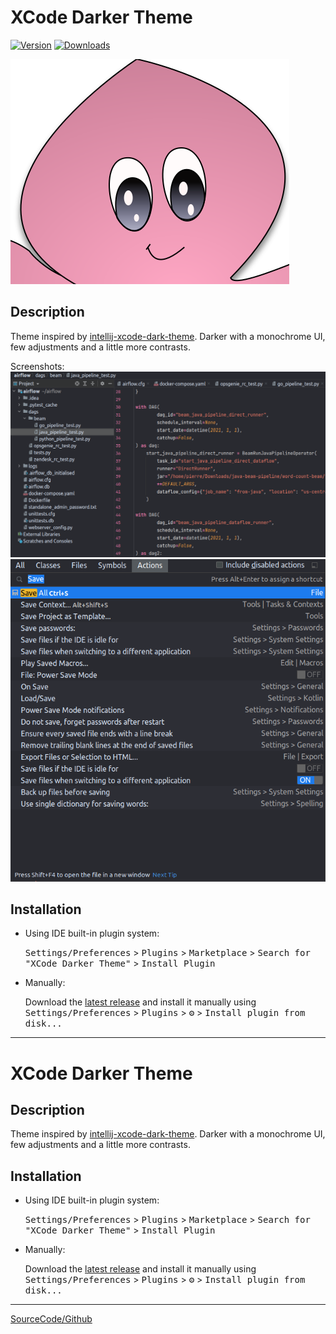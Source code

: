 # XCode Darker Theme

[![Version](https://img.shields.io/jetbrains/plugin/v/18890.svg)](https://plugins.jetbrains.com/plugin/18890)
[![Downloads](https://img.shields.io/jetbrains/plugin/d/18890.svg)](https://plugins.jetbrains.com/plugin/18890)

![icon](src/main/resources/META-INF/pluginIcon.svg)

## Description
Theme inspired by [intellij-xcode-dark-theme](https://github.com/antelle/intellij-xcode-dark-theme).
Darker with a monochrome UI, few adjustments and a little more contrasts.

Screenshots:
![screenshot: ide](images/screenshot-full.png)
![screenshot: settings](images/screenshot-actions.png)


## Installation

- Using IDE built-in plugin system:
  
  <kbd>Settings/Preferences</kbd> > <kbd>Plugins</kbd> > <kbd>Marketplace</kbd> > <kbd>Search for "XCode Darker Theme"</kbd> >
  <kbd>Install Plugin</kbd>
  
- Manually:

  Download the [latest release](https://github.com/pierrejeambrun/XCodeDarkerTheme/releases/latest) and install it manually using
  <kbd>Settings/Preferences</kbd> > <kbd>Plugins</kbd> > <kbd>⚙️</kbd> > <kbd>Install plugin from disk...</kbd>


---
<!-- Plugin description -->
# XCode Darker Theme

## Description
Theme inspired by [intellij-xcode-dark-theme](https://github.com/antelle/intellij-xcode-dark-theme). Darker with a monochrome UI, few adjustments and a little more contrasts.

## Installation

- Using IDE built-in plugin system:

  <kbd>Settings/Preferences</kbd> > <kbd>Plugins</kbd> > <kbd>Marketplace</kbd> > <kbd>Search for "XCode Darker Theme"</kbd> >
  <kbd>Install Plugin</kbd>

- Manually:

  Download the [latest release](https://github.com/pierrejeambrun/XCodeDarkerTheme/releases/latest) and install it manually using
  <kbd>Settings/Preferences</kbd> > <kbd>Plugins</kbd> > <kbd>⚙️</kbd> > <kbd>Install plugin from disk...</kbd>

---
[SourceCode/Github](https://github.com/pierrejeambrun/IntellijXCodeDarkerTheme)
<!-- Plugin description end -->
